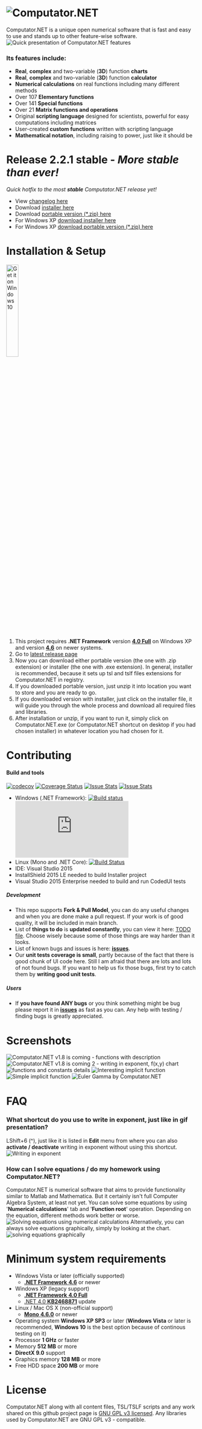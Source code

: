 # ![Computator.NET](../master/Graphics/Assets/Wide310x150Logo.png)
Computator.NET is a unique open numerical software that is fast and easy to use and stands up to other feature-wise software.
![Quick presentation of Computator.NET features](../master/Graphics/Presentation/quick_presentation.gif "Quick presentation of Computator.NET features")

### Its features include:
* **Real**, **complex** and two-variable (**3D**) function **charts**
* **Real**, **complex** and two-variable (**3D**) function **calculator**
* **Numerical calculations** on real functions including many different methods
* Over 107 **Elementary functions**
* Over 141 **Special functions**
* Over 21 **Matrix functions and operations**
* Original **scripting language** designed for scientists, powerful for easy computations including matrices
* User-created **custom functions** written with scripting language
* **Mathematical notation**, including raising to power, just like it should be



# Release 2.2.1 stable - *More stable than ever!*
*Quick hotfix to the most **stable** Computator.NET release yet!*

* View [changelog here](https://github.com/PawelTroka/Computator.NET/releases/tag/v2.2.1)
* Download [installer here](https://github.com/PawelTroka/Computator.NET/releases/download/v2.2.1/Computator.NET.Installer.v2.2.1.exe)
* Download [portable version (*.zip) here](https://github.com/PawelTroka/Computator.NET/releases/download/v2.2.1/Computator.NET.v2.2.1.zip)
* For Windows XP [download installer here](https://github.com/PawelTroka/Computator.NET/releases/download/v2.2.1/Computator.NET.Installer.v2.2.1-WindowsXP.exe)
* For Windows XP [download portable version (*.zip) here](https://github.com/PawelTroka/Computator.NET/releases/download/v2.2.1/Computator.NET.v2.2.1-WindowsXP.zip)


# Installation & Setup
<a href="https://www.microsoft.com/store/apps/9NBLGGH43GHS?ocid=badge"><img width="25%" src="https://assets.windowsphone.com/f2f77ec7-9ba9-4850-9ebe-77e366d08adc/English_Get_it_Win_10_InvariantCulture_Default.png" alt="Get it on Windows 10" /></a>
1. This project requires **.NET Framework** version [**4.0 Full**](https://www.microsoft.com/en-US/download/details.aspx?id=17718) on Windows XP and version [**4.6**](https://www.microsoft.com/en-us/download/details.aspx?id=48137) on newer systems.
2. Go to [latest release page](https://github.com/PawelTroka/Computator.NET/releases/latest)
3. Now you can download either portable version (the one with .zip extension) or installer (the one with .exe extension). In general, installer is recommended, because it sets up tsl and tslf files extensions for Computator.NET in registry.
4. If you downloaded portable version, just unzip it into location you want to store and you are ready to go.
5. If you downloaded version with installer, just click on the installer file, it will guide you through the whole process and download all required files and libraries.
6. After installation or unzip, if you want to run it, simply click on Computator.NET.exe (or Computator.NET shortcut on desktop if you had chosen installer) in whatever location you had chosen for it.



# Contributing

#### Build and tools
[![codecov](https://codecov.io/gh/PawelTroka/Computator.NET/branch/master/graph/badge.svg)](https://codecov.io/gh/PawelTroka/Computator.NET)
[![Coverage Status](https://coveralls.io/repos/github/PawelTroka/Computator.NET/badge.svg?branch=master)](https://coveralls.io/github/PawelTroka/Computator.NET?branch=master)
[![Issue Stats](http://issuestats.com/github/PawelTroka/Computator.NET/badge/issue?style=flat)](http://issuestats.com/github/PawelTroka/Computator.NET)
[![Issue Stats](http://issuestats.com/github/PawelTroka/Computator.NET/badge/pr?style=flat)](http://issuestats.com/github/PawelTroka/Computator.NET)

* Windows (.NET Framework): [![Build status](https://ci.appveyor.com/api/projects/status/yy65wjyjagdh0lt6?svg=true)](https://ci.appveyor.com/project/PawelTroka/computator-net) [![Build status](http://flauschig.ch/batch.php?type=tests&account=PawelTroka&slug=computator-net)](https://ci.appveyor.com/project/PawelTroka/computator-net) 
* Linux (Mono and .NET Core): [![Build Status](https://travis-ci.org/PawelTroka/Computator.NET.svg?branch=master)](https://travis-ci.org/PawelTroka/Computator.NET)
* IDE: Visual Studio 2015
* InstallShield 2015 LE needed to build Installer project
* Visual Studio 2015 Enterprise needed to build and run CodedUI tests

##### Development
* This repo supports **Fork & Pull Model**, you can do any useful changes and when you are done make a pull request. If your work is of good quality, it will be included in main branch.
* List of **things to do** is **updated constantly**, you can view it here: [TODO file](../master/TODO). Choose wisely because some of those things are way harder than it looks.
* List of known bugs and issues is here: [**issues**](https://github.com/PawelTroka/Computator.NET/issues).
* Our **unit tests coverage is small**, partly because of the fact that there is good chunk of UI code here. Still I am afraid that there are lots and lots of not found bugs. If you want to help us fix those bugs, first try to catch them by **writing good unit tests**.

##### Users
* If **you have found ANY bugs** or you think something might be bug please report it in [**issues**](https://github.com/PawelTroka/Computator.NET/issues) as fast as you can. Any help with testing / finding bugs is greatly appreciated.


# Screenshots
![Computator.NET v1.8 is coming - functions with description](../master/Graphics/Presentation/Computator.NET%20v1.8%20is%20coming%20-%20functions%20with%20description.jpg "Computator.NET v1.8 is coming - functions with description")
![Computator.NET v1.8 is coming 2 - writing in exponent, f(x,y) chart](../master/Graphics/Presentation/Computator.NET%20v1.8%20is%20coming%202%20-%20writing%20in%20exponent,%20f(x,y)%20chart.jpg "Computator.NET v1.8 is coming 2 - writing in exponent, f(x,y) chart")
![functions and constants details](../master/Graphics/Presentation/functions%20and%20constants%20details.jpg "functions and constants details")
![Interesting implicit function](../master/Graphics/Presentation/interesting%20implicit%20function.jpg "Interesting implicit function")
![Simple implicit function](../master/Graphics/Presentation/simple%20implicit%20function.jpg "Simple implicit function")
![Euler Gamma by Computator.NET](../master/Graphics/Presentation/gamma%20by%20computator.net.jpg "Euler Gamma by Computator.NET")

# FAQ

### What shortcut do you use to write in exponent, just like in gif presentation?

LShift+6 (^), just like it is listed in **Edit** menu from where you can also **activate / deactivate** writing in exponent without using this shortcut.
![Writing in exponent](../master/Graphics/Presentation/writing-in-exponent.gif "Writing in exponent")


### How can I solve equations / do my homework using Computator.NET?

Computator.NET is numerical software that aims to provide functionality similar to Matlab and Mathematica. But it certainly isn't full Computer Algebra System, at least not yet. You can solve some equations by using '**Numerical calculations**' tab and '**Function root**' operation. Depending on the equation, different methods work better or worse.
![Solving equations using numerical calculations](../master/Graphics/Presentation/solving%20equations%20using%20numerical%20calculations.gif "Solving equations using numerical calculations")
Alternatively, you can always solve equations graphically, simply by looking at the chart.
![solving equations graphically](../master/Graphics/Presentation/solving%20equations%20graphically.gif "solving equations graphically")


# Minimum system requirements

* Windows Vista or later (officially supported)
    * [**.NET Framework** **4.6**](https://www.microsoft.com/en-us/download/details.aspx?id=48137) or newer
* Windows XP (legacy support)
    * [**.NET Framework** **4.0 Full**](https://www.microsoft.com/en-US/download/details.aspx?id=17718)
    * [.NET 4.0 **KB2468871**](https://www.microsoft.com/en-us/download/details.aspx?id=3556) update
* Linux / Mac OS X (non-official support)
    * [**Mono** **4.6.0**](http://www.mono-project.com/docs/about-mono/releases/) or newer 
* Operating system **Windows XP SP3** or later (**Windows Vista** or later is recommended, **Windows 10** is the best option because of continous testing on it)
* Processor **1 GHz** or faster
* Memory **512 MB**	or more
* **DirectX 9.0** support
* Graphics memory **128 MB** or more
* Free HDD space **200 MB** or more


# License

Computator.NET along with all content files, TSL/TSLF scripts and any work shared on this github project page is [GNU GPL v3 licensed](../master/LICENSE). Any libraries used by Computator.NET are GNU GPL v3 - compatible.

